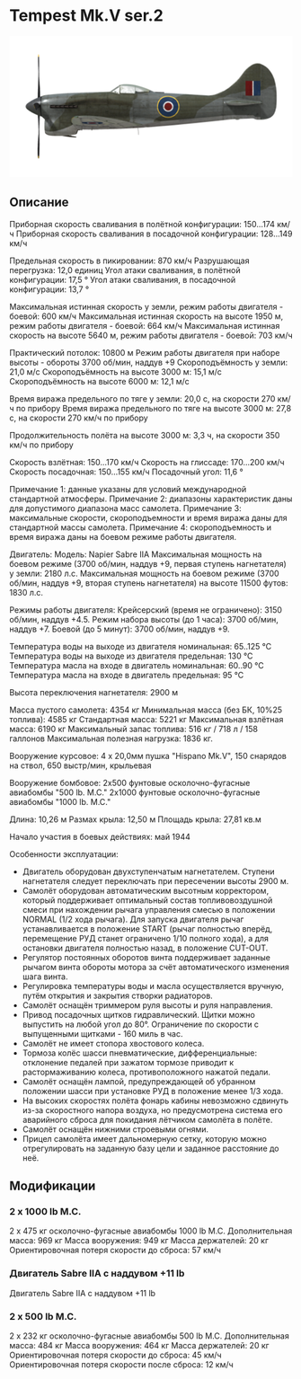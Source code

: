 # Tempest Mk.V ser.2

![tempestmkvs2](../images/tempestmkvs2.png)

## Описание

Приборная скорость сваливания в полётной конфигурации: 150...174 км/ч
Приборная скорость сваливания в посадочной конфигурации: 128...149 км/ч

Предельная скорость в пикировании: 870 км/ч
Разрушающая перегрузка: 12,0 единиц
Угол атаки сваливания, в полётной конфигурации: 17,5 °
Угол атаки сваливания, в посадочной конфигурации: 13,7 °

Максимальная истинная скорость у земли, режим работы двигателя - боевой: 600 км/ч
Максимальная истинная скорость на высоте 1950 м, режим работы двигателя - боевой: 664 км/ч 
Максимальная истинная скорость на высоте 5640 м, режим работы двигателя - боевой: 703 км/ч

Практический потолок: 10800 м
Режим работы двигателя при наборе высоты - обороты 3700 об/мин, наддув +9
Скороподъёмность у земли: 21,0 м/с
Скороподъёмность на высоте 3000 м: 15,1 м/с
Скороподъёмность на высоте 6000 м: 12,1 м/с

Время виража предельного по тяге у земли: 20,0 с, на скорости 270 км/ч по прибору
Время виража предельного по тяге на высоте 3000 м: 27,8 с, на скорости 270 км/ч по прибору

Продолжительность полёта на высоте 3000 м: 3,3 ч, на скорости 350 км/ч по прибору

Скорость взлётная: 150...170 км/ч 
Скорость на глиссаде: 170...200 км/ч 
Скорость посадочная: 150...155 км/ч
Посадочный угол: 11,6 °

Примечание 1: данные указаны для условий международной стандартной атмосферы.
Примечание 2: диапазоны характеристик даны для допустимого диапазона масс самолета.
Примечание 3: максимальные скорости, скороподъемности и время виража даны для стандартной массы самолета.
Примечание 4: скороподъемность и время виража даны на боевом режиме работы двигателя.

Двигатель:
Модель: Napier Sabre IIA
Максимальная мощность на боевом режиме (3700 об/мин, наддув +9, первая ступень нагнетателя) у земли: 2180 л.с.
Максимальная мощность на боевом режиме (3700 об/мин, наддув +9, вторая ступень нагнетателя) на высоте 11500 футов: 1830 л.с.

Режимы работы двигателя:
Крейсерский (время не ограничено): 3150 об/мин, наддув +4.5. 
Режим набора высоты (до 1 часа): 3700 об/мин, наддув +7.
Боевой (до 5 минут): 3700 об/мин, наддув +9.

Температура воды на выходе из двигателя номинальная: 65..125 °С
Температура воды на выходе из двигателя предельная: 130 °С
Температура масла на входе в двигатель номинальная: 60..90 °С
Температура масла на входе в двигатель предельная: 95 °С

Высота переключения нагнетателя: 2900 м

Масса пустого самолета: 4354 кг
Минимальная масса (без БК, 10%25 топлива): 4585 кг
Стандартная масса: 5221 кг
Максимальная взлётная масса: 6190 кг
Максимальный запас топлива: 516 кг / 718 л / 158 галлонов
Максимальная полезная нагрузка: 1836 кг.

Вооружение курсовое:
4 x 20,0мм пушка "Hispano Mk.V", 150 снарядов на ствол, 650 выстр/мин, крыльевая

Вооружение бомбовое:
2x500 фунтовые осколочно-фугасные авиабомбы "500 lb. M.C."
2x1000 фунтовые осколочно-фугасные авиабомбы "1000 lb. M.C."

Длина: 10,26 м
Размах крыла: 12,50 м
Площадь крыла: 27,81 кв.м

Начало участия в боевых действиях: май 1944

Особенности эксплуатации:
- Двигатель оборудован двухступенчатым нагнетателем. Ступени нагнетателя следует переключать при пересечении высоты 2900 м.
- Самолёт оборудован автоматическим высотным корректором, который поддерживает оптимальный состав топливовоздушной смеси при нахождении рычага управления смесью в положении NORMAL (1/2 хода рычага). Для запуска двигателя рычаг устанавливается в положение START (рычаг полностью вперёд, перемещение РУД станет ограничено 1/10 полного хода), а для остановки двигателя полностью назад, в положение CUT-OUT.
- Регулятор постоянных оборотов винта поддерживает заданные рычагом винта обороты мотора за счёт автоматического изменения шага винта. 
- Регулировка температуры воды и масла осуществляется вручную, путём открытия и закрытия створки радиаторов.
- Самолёт оснащён триммером руля высоты и руля направления.
- Привод посадочных щитков гидравлический. Щитки можно выпустить на любой угол до 80°. Ограничение по скорости с выпущенными щитками - 160 миль в час.
- Самолёт не имеет стопора хвостового колеса.
- Тормоза колёс шасси пневматические, дифференциальные: отклонение педалей при зажатом тормозе приводит к растормаживанию колеса, противоположного нажатой педали.
- Самолёт оснащён лампой, предупреждающей об убранном положении шасси при установке РУД в положение менее 1/3 хода. 
- На высоких скоростях полёта фонарь кабины невозможно сдвинуть из-за скоростного напора воздуха, но предусмотрена система его аварийного сброса для покидания лётчиком самолёта в полёте.
- Самолёт оснащён нижними строевыми огнями.
- Прицел самолёта имеет дальномерную сетку, которую можно отрегулировать на заданную базу цели и заданное расстояние до неё.

## Модификации


### 2 х 1000 lb M.C.

2 x 475 кг осколочно-фугасные авиабомбы 1000 lb M.C.
Дополнительная масса: 969 кг
Масса вооружения: 949 кг
Масса держателей: 20 кг
Ориентировочная потеря скорости до сброса: 57 км/ч


### Двигатель Sabre IIA с наддувом +11 lb

Двигатель Sabre IIA с наддувом +11 lb


### 2 х 500 lb M.C.

2 x 232 кг осколочно-фугасные авиабомбы 500 lb M.C.
Дополнительная масса: 484 кг
Масса вооружения: 464 кг
Масса держателей: 20 кг
Ориентировочная потеря скорости до сброса: 45 км/ч
Ориентировочная потеря скорости после сброса: 12 км/ч